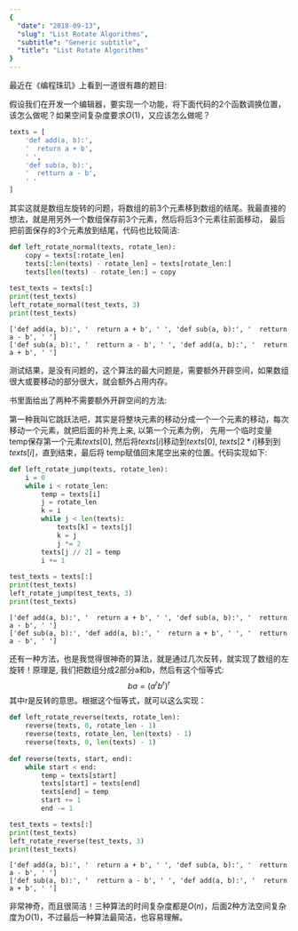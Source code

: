 ```yaml
---
{
  "date": "2018-09-13",
  "slug": "List Rotate Algorithms",
  "subtitle": "Generic subtitle",
  "title": "List Rotate Algorithms"
}
---
```

<!--more-->

最近在《编程珠玑》上看到一道很有趣的题目:

假设我们在开发一个编辑器，要实现一个功能，将下面代码的2个函数调换位置，该怎么做呢？如果空间复杂度要求$O(1)$，又应该怎么做呢？


```python
texts = [
    'def add(a, b):',
    '  return a + b',
    ' ',
    'def sub(a, b):',
    '  retturn a - b',
    ' '
]
```

其实这就是数组左旋转的问题，将数组的前3个元素移到数组的结尾。我最直接的想法，就是用另外一个数组保存前3个元素，然后将后3个元素往前面移动，
最后把前面保存的3个元素放到结尾，代码也比较简洁:


```python
def left_rotate_normal(texts, rotate_len):
    copy = texts[:rotate_len]
    texts[:len(texts) - rotate_len] = texts[rotate_len:]
    texts[len(texts) - rotate_len:] = copy
    
test_texts = texts[:]
print(test_texts)
left_rotate_normal(test_texts, 3)
print(test_texts)
```

    ['def add(a, b):', '  return a + b', ' ', 'def sub(a, b):', '  retturn a - b', ' ']
    ['def sub(a, b):', '  retturn a - b', ' ', 'def add(a, b):', '  return a + b', ' ']


测试结果，是没有问题的，这个算法的最大问题是，需要额外开辟空间，如果数组很大或要移动的部分很大，就会额外占用内存。

书里面给出了两种不需要额外开辟空间的方法:
    
第一种我叫它跳跃法吧，其实是将整块元素的移动分成一个一个元素的移动，每次移动一个元素，就把后面的补充上来, 以第一个元素为例，
先用一个临时变量temp保存第一个元素$texts[0]$, 然后将$texts[i]$移动到$texts[0]$, $texts[2 * i]$移到到$texts[i]$，直到结束，最后将
temp赋值回末尾空出来的位置。代码实现如下:


```python
def left_rotate_jump(texts, rotate_len):
    i = 0
    while i < rotate_len:
        temp = texts[i]
        j = rotate_len
        k = i
        while j < len(texts):
            texts[k] = texts[j]
            k = j
            j *= 2
        texts[j // 2] = temp
        i += 1
        
test_texts = texts[:]
print(test_texts)
left_rotate_jump(test_texts, 3)
print(test_texts)
```

    ['def add(a, b):', '  return a + b', ' ', 'def sub(a, b):', '  retturn a - b', ' ']
    ['def sub(a, b):', 'def add(a, b):', '  return a + b', ' ', '  retturn a - b', ' ']


还有一种方法，也是我觉得很神奇的算法，就是通过几次反转，就实现了数组的左旋转！原理是, 我们把数组分成2部分a和b，然后有这个恒等式:
$$ ba = (a^rb^r)^r $$
其中r是反转的意思。根据这个恒等式，就可以这么实现：


```python
def left_rotate_reverse(texts, rotate_len):
    reverse(texts, 0, rotate_len - 1)
    reverse(texts, rotate_len, len(texts) - 1)
    reverse(texts, 0, len(texts) - 1)
    
def reverse(texts, start, end):
    while start < end:
        temp = texts[start]
        texts[start] = texts[end]
        texts[end] = temp
        start += 1
        end -= 1

test_texts = texts[:]
print(test_texts)
left_rotate_reverse(test_texts, 3)
print(test_texts)
```

    ['def add(a, b):', '  return a + b', ' ', 'def sub(a, b):', '  retturn a - b', ' ']
    ['def sub(a, b):', '  retturn a - b', ' ', 'def add(a, b):', '  return a + b', ' ']


非常神奇，而且很简洁！三种算法的时间复杂度都是$O(n)$，后面2种方法空间复杂度为$O(1)$，不过最后一种算法最简洁，也容易理解。

